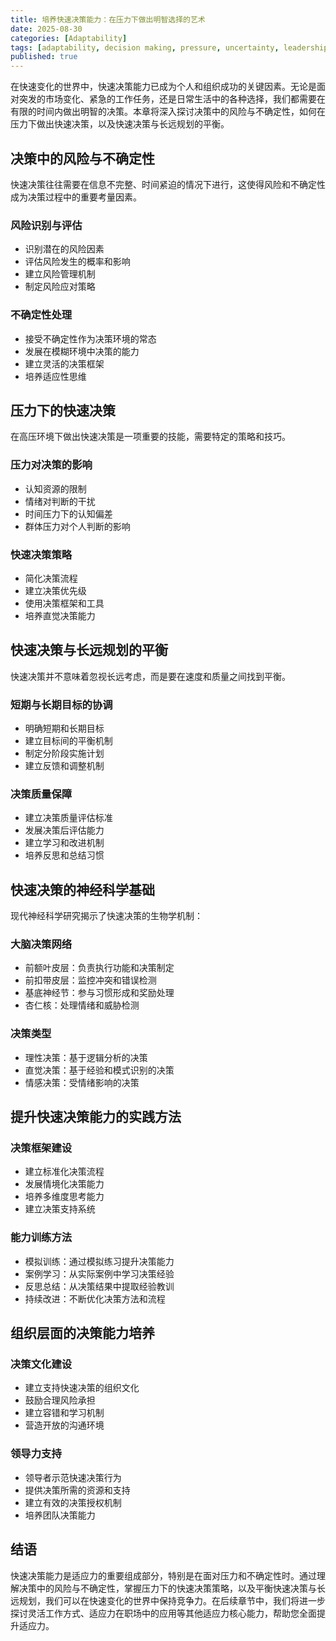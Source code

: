 ```yaml
---
title: 培养快速决策能力：在压力下做出明智选择的艺术
date: 2025-08-30
categories: [Adaptability]
tags: [adaptability, decision making, pressure, uncertainty, leadership]
published: true
---
```


在快速变化的世界中，快速决策能力已成为个人和组织成功的关键因素。无论是面对突发的市场变化、紧急的工作任务，还是日常生活中的各种选择，我们都需要在有限的时间内做出明智的决策。本章将深入探讨决策中的风险与不确定性，如何在压力下做出快速决策，以及快速决策与长远规划的平衡。

## 决策中的风险与不确定性

快速决策往往需要在信息不完整、时间紧迫的情况下进行，这使得风险和不确定性成为决策过程中的重要考量因素。

### 风险识别与评估
- 识别潜在的风险因素
- 评估风险发生的概率和影响
- 建立风险管理机制
- 制定风险应对策略

### 不确定性处理
- 接受不确定性作为决策环境的常态
- 发展在模糊环境中决策的能力
- 建立灵活的决策框架
- 培养适应性思维

## 压力下的快速决策

在高压环境下做出快速决策是一项重要的技能，需要特定的策略和技巧。

### 压力对决策的影响
- 认知资源的限制
- 情绪对判断的干扰
- 时间压力下的认知偏差
- 群体压力对个人判断的影响

### 快速决策策略
- 简化决策流程
- 建立决策优先级
- 使用决策框架和工具
- 培养直觉决策能力

## 快速决策与长远规划的平衡

快速决策并不意味着忽视长远考虑，而是要在速度和质量之间找到平衡。

### 短期与长期目标的协调
- 明确短期和长期目标
- 建立目标间的平衡机制
- 制定分阶段实施计划
- 建立反馈和调整机制

### 决策质量保障
- 建立决策质量评估标准
- 发展决策后评估能力
- 建立学习和改进机制
- 培养反思和总结习惯

## 快速决策的神经科学基础

现代神经科学研究揭示了快速决策的生物学机制：

### 大脑决策网络
- 前额叶皮层：负责执行功能和决策制定
- 前扣带皮层：监控冲突和错误检测
- 基底神经节：参与习惯形成和奖励处理
- 杏仁核：处理情绪和威胁检测

### 决策类型
- 理性决策：基于逻辑分析的决策
- 直觉决策：基于经验和模式识别的决策
- 情感决策：受情绪影响的决策

## 提升快速决策能力的实践方法

### 决策框架建设
- 建立标准化决策流程
- 发展情境化决策能力
- 培养多维度思考能力
- 建立决策支持系统

### 能力训练方法
- 模拟训练：通过模拟练习提升决策能力
- 案例学习：从实际案例中学习决策经验
- 反思总结：从决策结果中提取经验教训
- 持续改进：不断优化决策方法和流程

## 组织层面的决策能力培养

### 决策文化建设
- 建立支持快速决策的组织文化
- 鼓励合理风险承担
- 建立容错和学习机制
- 营造开放的沟通环境

### 领导力支持
- 领导者示范快速决策行为
- 提供决策所需的资源和支持
- 建立有效的决策授权机制
- 培养团队决策能力

## 结语

快速决策能力是适应力的重要组成部分，特别是在面对压力和不确定性时。通过理解决策中的风险与不确定性，掌握压力下的快速决策策略，以及平衡快速决策与长远规划，我们可以在快速变化的世界中保持竞争力。在后续章节中，我们将进一步探讨灵活工作方式、适应力在职场中的应用等其他适应力核心能力，帮助您全面提升适应力。